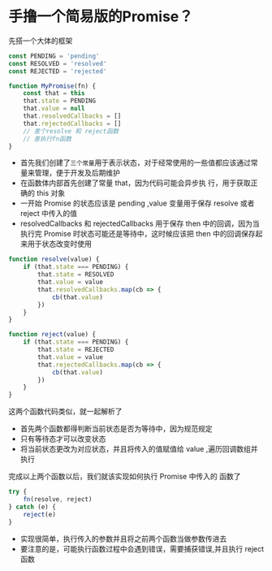 # 手撸一个简易版的Promise？

先搭一个大体的框架
```js
const PENDING = 'pending'
const RESOLVED = 'resolved'
const REJECTED = 'rejected'

function MyPromise(fn) {
    const that = this
    that.state = PENDING
    that.value = null
    that.resolvedCallbacks = []
    that.rejectedCallbacks = []
    // 差个resolve 和 reject函数
    // 差执行fn函数
}
```

* ⾸先我们创建了`三个常量`⽤于表示状态，对于经常使⽤的⼀些值都应该通过常量来管理，便于开发及后期维护
* 在函数体内部⾸先创建了常量 that，因为代码可能会异步执
⾏，⽤于获取正确的 this 对象
* ⼀开始 Promise 的状态应该是 pending ,value 变量⽤于保存 resolve 或者 reject 中传⼊的值
* resolvedCallbacks 和 rejectedCallbacks ⽤于保存 then 中的回调，因为当执⾏完 Promise 时状态可能还是等待中，这时候应该把 then 中的回调保存起来⽤于状态改变时使⽤

```js
function resolve(value) {
    if (that.state === PENDING) {
        that.state = RESOLVED
        that.value = value
        that.resolvedCallbacks.map(cb => {
            cb(that.value)
        })
    }
}

function reject(value) {
    if (that.state === PENDING) {
        that.state = REJECTED
        that.value = value
        that.rejectedCallbacks.map(cb => {
            cb(that.value)
        })
    }
}
```

这两个函数代码类似，就⼀起解析了

* ⾸先两个函数都得判断当前状态是否为等待中，因为规范规定
* 只有等待态才可以改变状态
* 将当前状态更改为对应状态，并且将传⼊的值赋值给 value ,遍历回调数组并执⾏


完成以上两个函数以后，我们就该实现如何执⾏ Promise 中传⼊的
函数了
```js
try {
    fn(resolve, reject)
} catch (e) {
    reject(e)
}
```

* 实现很简单，执⾏传⼊的参数并且将之前两个函数当做参数传进去
* 要注意的是，可能执⾏函数过程中会遇到错误，需要捕获错误,并且执⾏ reject 函数

